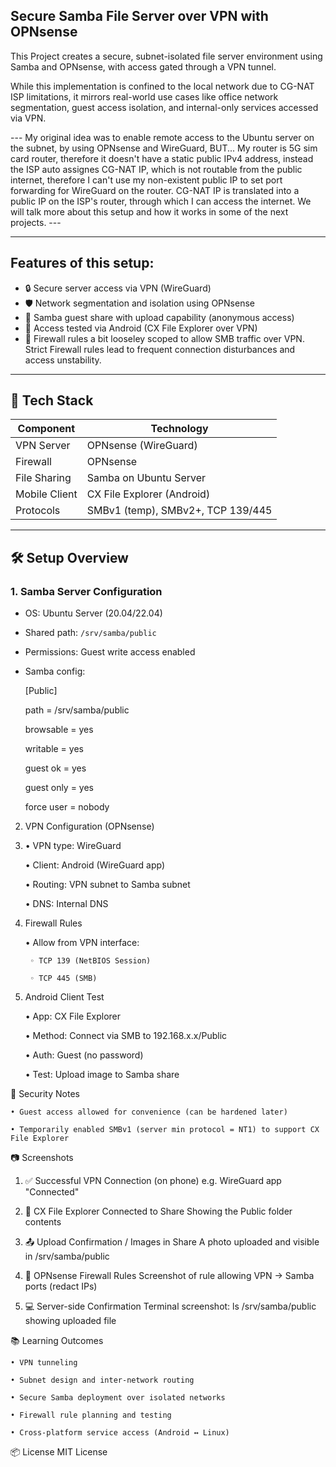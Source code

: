 ## Secure Samba File Server over VPN with OPNsense

This Project creates a secure, subnet-isolated file server environment using Samba and OPNsense, with access gated through a VPN tunnel.

While this implementation is confined to the local network due to CG-NAT ISP limitations, it mirrors real-world use cases like office network segmentation, guest access isolation, and internal-only services accessed via VPN.


--- My original idea was to enable remote access to the Ubuntu server on the subnet, by using OPNsense and WireGuard, BUT... My router is 5G sim card router, therefore it doesn't have a static public IPv4 address, instead the ISP auto assignes CG-NAT IP, which is not routable from the public internet, therefore I can't use my non-existent public IP to set port forwarding for WireGuard on the router. CG-NAT IP is translated into a public IP on the ISP's router, through which I can access the internet. We will talk more about this setup and how it works in some of the next projects. ---

---

## Features of this setup:

- 🔒 Secure server access via VPN (WireGuard)
- 🛡️ Network segmentation and isolation using OPNsense
- 📁 Samba guest share with upload capability (anonymous access)
- 📱 Access tested via Android (CX File Explorer over VPN)
- 🔧 Firewall rules a bit looseley scoped to allow SMB traffic over VPN. Strict Firewall rules lead to frequent connection disturbances and access unstability.

---

## 🧰 Tech Stack

| Component     | Technology                     |
|---------------|--------------------------------|
| VPN Server    | OPNsense (WireGuard) |
| Firewall      | OPNsense                       |
| File Sharing  | Samba on Ubuntu Server         |
| Mobile Client | CX File Explorer (Android)     |
| Protocols     | SMBv1 (temp), SMBv2+, TCP 139/445 |


---

## 🛠️ Setup Overview

### 1. Samba Server Configuration

- OS: Ubuntu Server (20.04/22.04)
- Shared path: `/srv/samba/public`
- Permissions: Guest write access enabled
- Samba config:
  
  [Public]
  
     path = /srv/samba/public
  
     browsable = yes
  
     writable = yes
  
     guest ok = yes
  
     guest only = yes
  
     force user = nobody

  
2. VPN Configuration (OPNsense)
3. 
    • VPN type: WireGuard
   
    • Client: Android (WireGuard app)
   
    • Routing: VPN subnet to Samba subnet
   
    • DNS: Internal DNS

   
5. Firewall Rules

    • Allow from VPN interface:
   
        ◦ TCP 139 (NetBIOS Session)
   
        ◦ TCP 445 (SMB)

   
7. Android Client Test
   
    • App: CX File Explorer
   
    • Method: Connect via SMB to 192.168.x.x/Public
   
    • Auth: Guest  (no password)
   
    • Test: Upload image to Samba share
   

🔐 Security Notes

    • Guest access allowed for convenience (can be hardened later)
    
    • Temporarily enabled SMBv1 (server min protocol = NT1) to support CX File Explorer

      

📷 Screenshots

1. ✅ Successful VPN Connection (on phone)
e.g. WireGuard app "Connected"

2. 📁 CX File Explorer Connected to Share
Showing the Public folder contents

3. 📤 Upload Confirmation / Images in Share
A photo uploaded and visible in /srv/samba/public

4. 🔧 OPNsense Firewall Rules
Screenshot of rule allowing VPN → Samba ports (redact IPs)

6. 💻 Server-side Confirmation
Terminal screenshot: ls /srv/samba/public showing uploaded file



📚 Learning Outcomes

    • VPN tunneling
    
    • Subnet design and inter-network routing
    
    • Secure Samba deployment over isolated networks
    
    • Firewall rule planning and testing
    
    • Cross-platform service access (Android ↔ Linux)
    

📦 License
MIT License

